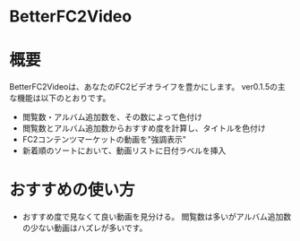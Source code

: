 BetterFC2Video
==============

# 概要
BetterFC2Videoは、あなたのFC2ビデオライフを豊かにします。
ver0.1.5の主な機能は以下のとおりです。
+ 閲覧数・アルバム追加数を、その数によって色付け
+ 閲覧数とアルバム追加数からおすすめ度を計算し、タイトルを色付け
+ FC2コンテンツマーケットの動画を"強調表示"
+ 新着順のソートにおいて、動画リストに日付ラベルを挿入

# おすすめの使い方
+ おすすめ度で見なくて良い動画を見分ける。
閲覧数は多いがアルバム追加数の少ない動画はハズレが多いです。

